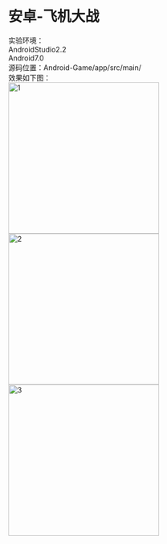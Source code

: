 # 安卓-飞机大战
实验环境：  
AndroidStudio2.2  
Android7.0  
源码位置：Android-Game/app/src/main/  
效果如下图：  
<img src = "https://github.com/lwp-6/Android-Game/blob/master/img/img1.png" width = 300 alt = "1"/>  
<img src = "https://github.com/lwp-6/Android-Game/blob/master/img/img2.jpg" width = 300 alt = "2"/>  
<img src = "https://github.com/lwp-6/Android-Game/blob/master/img/img3.png" width = 300 alt = "3"/>  

